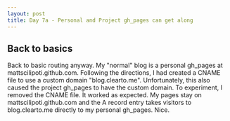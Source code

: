 ```yaml
---
layout: post
title: Day 7a - Personal and Project gh_pages can get along
---
```


Back to basics
--------------

Back to basic routing anyway.  My "normal" blog is a personal gh_pages at
mattscilipoti.github.com.  Following the directions, I had created a
CNAME file to use a custom domain "blog.clearto.me".  Unfortunately, this
also caused the project gh_pages to have the custom domain.  To
experiment, I removed the CNAME file.  It worked as expected.  My pages
stay on mattscilipoti.github.com and the A record entry takes visitors to
blog.clearto.me directly to my personal gh_pages.  Nice.


